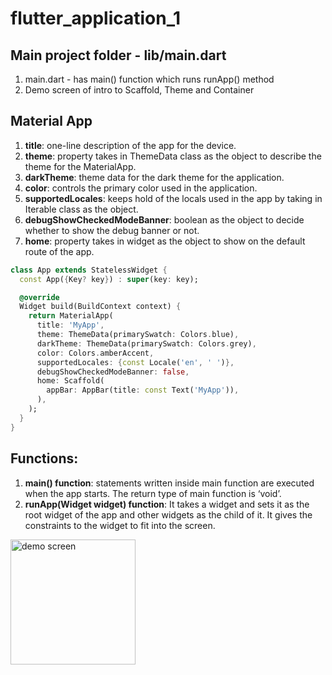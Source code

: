 # flutter_application_1

## Main project folder - lib/main.dart

1. main.dart - has main() function which runs runApp() method
2. Demo screen of intro to Scaffold, Theme and Container

## Material App

1. **title**: one-line description of the app for the device.
2. **theme**: property takes in ThemeData class as the object to describe the theme for the MaterialApp.
3. **darkTheme**: theme data for the dark theme for the application.
4. **color**: controls the primary color used in the application.
5. **supportedLocales**: keeps hold of the locals used in the app by taking in Iterable<E> class as the object.
6. **debugShowCheckedModeBanner**: boolean as the object to decide whether to show the debug banner or not.
7. **home**: property takes in widget as the object to show on the default route of the app.

```dart
class App extends StatelessWidget {
  const App({Key? key}) : super(key: key);

  @override
  Widget build(BuildContext context) {
    return MaterialApp(
      title: 'MyApp',
      theme: ThemeData(primarySwatch: Colors.blue),
      darkTheme: ThemeData(primarySwatch: Colors.grey),
      color: Colors.amberAccent,
      supportedLocales: {const Locale('en', ' ')},
      debugShowCheckedModeBanner: false,
      home: Scaffold(
        appBar: AppBar(title: const Text('MyApp')),
      ),
    );
  }
}
```

## Functions:

1. **main() function**: statements written inside main function are executed when the app starts. The return type of main function is ‘void’.
2. **runApp(Widget widget) function**: It takes a widget and sets it as the root widget of the app and other widgets as the child of it. It gives the constraints to the widget to fit into the screen.

<img src="https://res.cloudinary.com/dhamikauser/image/upload/v1659354525/flutter-tut-demo/sim-screen-1_yrcmxx.png" alt="demo screen" width="200px" />
